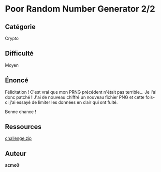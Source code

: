 # Poor Random Number Generator 2/2
## Catégorie
Crypto
## Difficulté
Moyen
## Énoncé

Félicitation ! C'est vrai que mon PRNG précédent n'était pas terrible... Je l'ai donc patché ! J'ai de nouveau chiffré un nouveau fichier PNG et cette fois-ci j'ai essayé de limiter les données en clair qui ont fuité.

Bonne chance !

## Ressources

[challenge.zip](challenge.zip)

## Auteur
**acmo0**
